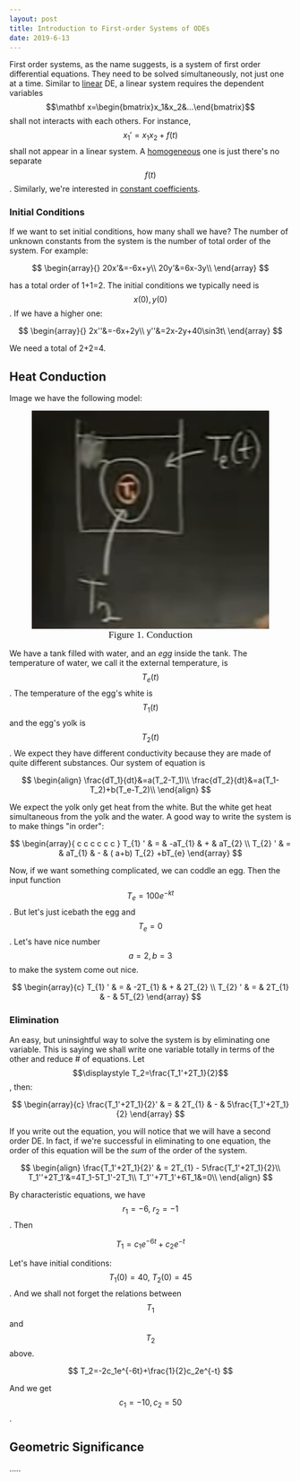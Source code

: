```yaml
---
layout: post
title: Introduction to First-order Systems of ODEs
date: 2019-6-13
---
```


First order systems, as the name suggests, is a system of first order differential equations. They need to be solved simultaneously, not just one at a time. Similar to <u>linear</u> DE, a linear system requires the dependent variables $$\mathbf x=\begin{bmatrix}x_1&x_2&...\end{bmatrix}$$ shall not interacts with each others. For instance, $$x_1'=x_1x_2+f(t)$$ shall not appear in a linear system. A <u>homogeneous</u> one is just there's no separate $$f(t)$$. Similarly, we're interested in <u>constant coefficients</u>. 

### Initial Conditions

If we want to set initial conditions, how many shall we have? The number of unknown constants from the system is the number of total order of the system. For example:

$$
\begin{array}{}
20x'&=-6x+y\\
20y'&=6x-3y\\
\end{array}
$$

has a total order of 1+1=2. The initial conditions we typically need is $$x(0),y(0)$$. If we have a higher one:

$$
\begin{array}{}
2x''&=-6x+2y\\
y''&=2x-2y+40\sin3t\
\end{array}
$$

We need a total of 2+2=4. 

## Heat Conduction

Image we have the following model:

<figure><img style="align-content: center; margin-left: auto; margin-right: auto; display: block;" src="../../assets/graph18.png">
  <figcaption style="text-align: center; font-family: MJXc-TeX-math-I,MJXc-TeX-math-Ix,MJXc-TeX-math-Iw; font-size: 1.1rem;">Figure 1. Conduction </figcaption>
</figure>

We have a tank filled with water, and an *egg* inside the tank. The temperature of water, we call it the external temperature, is $$T_e(t)$$. The temperature of the egg's white is $$T_1(t)$$ and the egg's yolk is $$T_2(t)$$. We expect they have different conductivity because they are made of quite different substances. Our system of equation is 

$$
\begin{align}
\frac{dT_1}{dt}&=a(T_2-T_1)\\
\frac{dT_2}{dt}&=a(T_1-T_2)+b(T_e-T_2)\\
\end{align}
$$

We expect the yolk only get heat from the white. But the white get heat simultaneous from the yolk and the water. A good way to write the system is to make things "in order":

$$
\begin{array}{ c c c c c c }
T_{1} ' & = & -aT_{1} & + & aT_{2}  \\
T_{2} ' & = & aT_{1} & - & ( a+b) T_{2} +bT_{e}
\end{array}
$$

Now, if we want something complicated, we can coddle an egg. Then the input function $$T_e=100e^{-kt}$$. But let's just icebath the egg and $$T_e=0$$. Let's have nice number $$a=2,b=3$$ to make the system come out nice. 

$$
\begin{array}{c}
T_{1} ' & = & -2T_{1} & + & 2T_{2}  \\
T_{2} ' & = & 2T_{1} & - &  5T_{2} 
\end{array}
$$

### Elimination

An easy, but uninsightful way to solve the system is by eliminating one variable. This is saying we shall write one variable totally in terms of the other and reduce # of equations. Let $$\displaystyle T_2=\frac{T_1'+2T_1}{2}$$, then:

$$
\begin{array}{c}
\frac{T_1'+2T_1}{2}' & = & 2T_{1} & - &  5\frac{T_1'+2T_1}{2}
\end{array}
$$

If you write out the equation, you will notice that we will have a second order DE.  In fact, if we're successful in eliminating to one equation, the order of this equation will be the *sum* of the order of the system. 

$$
\begin{align}
\frac{T_1'+2T_1}{2}' & = 2T_{1} - 5\frac{T_1'+2T_1}{2}\\
T_1''+2T_1'&=4T_1-5T_1'-2T_1\\
T_1''+7T_1'+6T_1&=0\\
\end{align}
$$

By characteristic equations, we have $$r_1=-6,\:r_2=-1$$. Then 

$$
T_1=c_1e^{-6t}+c_2e^{-t}
$$

Let's have initial conditions: $$T_1(0)=40,\:T_2(0)=45$$. And we shall not forget the relations between $$T_1$$ and $$T_2$$ above. 

$$
T_2=-2c_1e^{-6t}+\frac{1}{2}c_2e^{-t}
$$

And we get $$c_1=-10,c_2=50$$. 

## Geometric Significance

…..